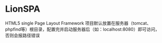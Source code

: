 # LionSPA
HTML5 single Page Layout Framework
项目默认放置在服务器（tomcat、phpfind等）根目录，配置完并启动服务器后（如：localhost:8080）即可访问，否则会报路径错误
